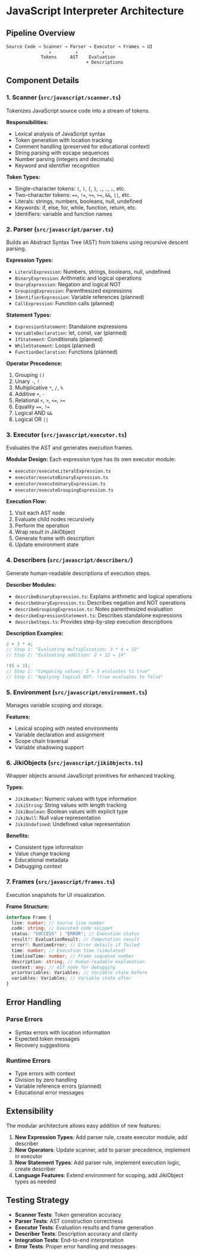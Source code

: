 # JavaScript Interpreter Architecture

## Pipeline Overview

```
Source Code → Scanner → Parser → Executor → Frames → UI
                ↓         ↓         ↓
             Tokens     AST    Evaluation
                              + Descriptions
```

## Component Details

### 1. Scanner (`src/javascript/scanner.ts`)

Tokenizes JavaScript source code into a stream of tokens.

**Responsibilities:**

- Lexical analysis of JavaScript syntax
- Token generation with location tracking
- Comment handling (preserved for educational context)
- String parsing with escape sequences
- Number parsing (integers and decimals)
- Keyword and identifier recognition

**Token Types:**

- Single-character tokens: `(`, `)`, `{`, `}`, `,`, `.`, `;`, etc.
- Two-character tokens: `==`, `!=`, `<=`, `>=`, `&&`, `||`, etc.
- Literals: strings, numbers, booleans, null, undefined
- Keywords: if, else, for, while, function, return, etc.
- Identifiers: variable and function names

### 2. Parser (`src/javascript/parser.ts`)

Builds an Abstract Syntax Tree (AST) from tokens using recursive descent parsing.

**Expression Types:**

- `LiteralExpression`: Numbers, strings, booleans, null, undefined
- `BinaryExpression`: Arithmetic and logical operations
- `UnaryExpression`: Negation and logical NOT
- `GroupingExpression`: Parenthesized expressions
- `IdentifierExpression`: Variable references (planned)
- `CallExpression`: Function calls (planned)

**Statement Types:**

- `ExpressionStatement`: Standalone expressions
- `VariableDeclaration`: let, const, var (planned)
- `IfStatement`: Conditionals (planned)
- `WhileStatement`: Loops (planned)
- `FunctionDeclaration`: Functions (planned)

**Operator Precedence:**

1. Grouping `()`
2. Unary `-`, `!`
3. Multiplicative `*`, `/`, `%`
4. Additive `+`, `-`
5. Relational `<`, `>`, `<=`, `>=`
6. Equality `==`, `!=`
7. Logical AND `&&`
8. Logical OR `||`

### 3. Executor (`src/javascript/executor.ts`)

Evaluates the AST and generates execution frames.

**Modular Design:**
Each expression type has its own executor module:

- `executor/executeLiteralExpression.ts`
- `executor/executeBinaryExpression.ts`
- `executor/executeUnaryExpression.ts`
- `executor/executeGroupingExpression.ts`

**Execution Flow:**

1. Visit each AST node
2. Evaluate child nodes recursively
3. Perform the operation
4. Wrap result in JikiObject
5. Generate frame with description
6. Update environment state

### 4. Describers (`src/javascript/describers/`)

Generate human-readable descriptions of execution steps.

**Describer Modules:**

- `describeBinaryExpression.ts`: Explains arithmetic and logical operations
- `describeUnaryExpression.ts`: Describes negation and NOT operations
- `describeGroupingExpression.ts`: Notes parenthesized evaluation
- `describeExpressionStatement.ts`: Describes standalone expressions
- `describeSteps.ts`: Provides step-by-step execution descriptions

**Description Examples:**

```javascript
2 + 3 * 4;
// Step 1: "Evaluating multiplication: 3 * 4 = 12"
// Step 2: "Evaluating addition: 2 + 12 = 14"

!(5 > 3);
// Step 1: "Comparing values: 5 > 3 evaluates to true"
// Step 2: "Applying logical NOT: !true evaluates to false"
```

### 5. Environment (`src/javascript/environment.ts`)

Manages variable scoping and storage.

**Features:**

- Lexical scoping with nested environments
- Variable declaration and assignment
- Scope chain traversal
- Variable shadowing support

### 6. JikiObjects (`src/javascript/jikiObjects.ts`)

Wrapper objects around JavaScript primitives for enhanced tracking.

**Types:**

- `JikiNumber`: Numeric values with type information
- `JikiString`: String values with length tracking
- `JikiBoolean`: Boolean values with explicit type
- `JikiNull`: Null value representation
- `JikiUndefined`: Undefined value representation

**Benefits:**

- Consistent type information
- Value change tracking
- Educational metadata
- Debugging context

### 7. Frames (`src/javascript/frames.ts`)

Execution snapshots for UI visualization.

**Frame Structure:**

```typescript
interface Frame {
  line: number; // Source line number
  code: string; // Executed code snippet
  status: "SUCCESS" | "ERROR"; // Execution status
  result?: EvaluationResult; // Computation result
  error?: RuntimeError; // Error details if failed
  time: number; // Execution time (simulated)
  timelineTime: number; // Frame sequence number
  description: string; // Human-readable explanation
  context: any; // AST node for debugging
  priorVariables: Variables; // Variable state before
  variables: Variables; // Variable state after
}
```

## Error Handling

### Parse Errors

- Syntax errors with location information
- Expected token messages
- Recovery suggestions

### Runtime Errors

- Type errors with context
- Division by zero handling
- Variable reference errors (planned)
- Educational error messages

## Extensibility

The modular architecture allows easy addition of new features:

1. **New Expression Types**: Add parser rule, create executor module, add describer
2. **New Operators**: Update scanner, add to parser precedence, implement in executor
3. **New Statement Types**: Add parser rule, implement execution logic, create describer
4. **Language Features**: Extend environment for scoping, add JikiObject types as needed

## Testing Strategy

- **Scanner Tests**: Token generation accuracy
- **Parser Tests**: AST construction correctness
- **Executor Tests**: Evaluation results and frame generation
- **Describer Tests**: Description accuracy and clarity
- **Integration Tests**: End-to-end interpretation
- **Error Tests**: Proper error handling and messages
